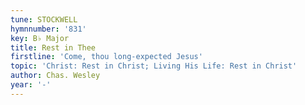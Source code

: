 ```yaml
---
tune: STOCKWELL
hymnnumber: '831'
key: B♭ Major
title: Rest in Thee
firstline: 'Come, thou long-expected Jesus'
topic: 'Christ: Rest in Christ; Living His Life: Rest in Christ'
author: Chas. Wesley
year: '-'
---
```

